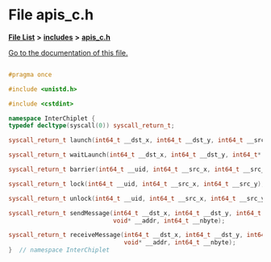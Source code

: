 
# File apis\_c.h

[**File List**](files.md) **>** [**includes**](dir_943fa6db2bfb09b7dcf1f02346dde40e.md) **>** [**apis\_c.h**](apis__c_8h.md)

[Go to the documentation of this file.](apis__c_8h.md) 

```C++

#pragma once

#include <unistd.h>

#include <cstdint>

namespace InterChiplet {
typedef decltype(syscall(0)) syscall_return_t;

syscall_return_t launch(int64_t __dst_x, int64_t __dst_y, int64_t __src_x, int64_t __src_y);

syscall_return_t waitLaunch(int64_t __dst_x, int64_t __dst_y, int64_t* __src_x, int64_t* __src_y);

syscall_return_t barrier(int64_t __uid, int64_t __src_x, int64_t __src_y, int64_t __count = 0);

syscall_return_t lock(int64_t __uid, int64_t __src_x, int64_t __src_y);

syscall_return_t unlock(int64_t __uid, int64_t __src_x, int64_t __src_y);

syscall_return_t sendMessage(int64_t __dst_x, int64_t __dst_y, int64_t __src_x, int64_t __src_y,
                             void* __addr, int64_t __nbyte);

syscall_return_t receiveMessage(int64_t __dst_x, int64_t __dst_y, int64_t __src_x, int64_t __src_y,
                                void* __addr, int64_t __nbyte);
}  // namespace InterChiplet

```